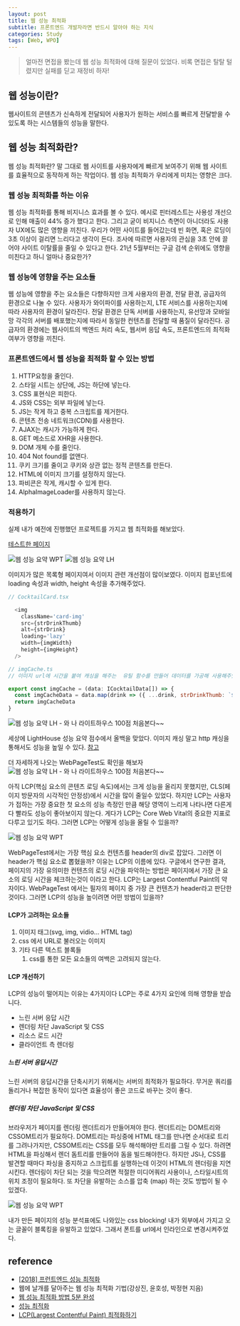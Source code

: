 ```yaml
---
layout: post
title: 웹 성능 최적화
subtitle: 프론트엔드 개발자라면 반드시 알아야 하는 지식
categories: Study
tags: [Web, WPO]
---
```


> 얼마전 면접을 봤는데 웹 성능 최적화에 대해 질문이 있었다. 비록 면접은 탈탈 털렸지만 실패를 딛고 재정비 하자!

## 웹 성능이란?

웹사이트의 콘텐츠가 신속하게 전달되어 사용자가 원하는 서비스를 빠르게 전달받을 수 있도록 하는 시스템들의 성능을 말한다.

## 웹 성능 최적화란?

웹 성능 최적화란? 말 그대로 웹 사이트를 사용자에게 빠르게 보여주기 위해 웹 사이트를 효율적으로 동작하게 하는 작업이다. 웹 성능 최적화가 우리에게 미치는 영향은 크다.

### 웹 성능 최적화를 하는 이유

웹 성능 최적화를 통해 비지니스 효과를 볼 수 있다. 예시로 핀터레스트는 사용성 개선으로 인해 매출이 44% 증가 했다고 한다.
그리고 굳이 비지니스 측면이 아니더라도 사용자 UX에도 많은 영향을 끼친다. 우리가 어떤 사이트를 들어갔는데 빈 화면, 혹은 로딩이 3초 이상이 걸리면 느리다고 생각이 든다. 조사에 따르면 사용자의 관심을 3초 안에 끌어야 사이트 이탈률을 줄일 수 있다고 한다. 21년 5월부터는 구글 검색 순위에도 영향을 미친다고 하니 얼마나 중요한가?

### 웹 성능에 영향을 주는 요소들

웹 성능에 영향을 주는 요소들은 다향하지만 크게 사용자의 환경, 전달 환경, 공급자의 환경으로 나눌 수 있다. 사용자가 와이파이를 사용하는지, LTE 서비스를 사용하는지에 따라 사용자의 환경이 달라진다. 전달 환경은 단독 서버를 사용하는지, 유선망과 모바일망 각각의 서버를 배포했는지에 따라서 동일한 컨텐츠를 전달할 때 품질이 달라진다. 공급자의 환경에는 웹사이트의 백엔드 처리 속도, 웹서버 응답 속도, 프론트엔드의 최적화 여부가 영향을 끼친다.

### 프론트엔드에서 웹 성능을 최적화 할 수 있는 방법

1. HTTP요청을 줄인다.
2. 스타일 시트는 상단에, JS는 하단에 넣는다.
3. CSS 표현식은 피한다.
4. JS와 CSS는 외부 파일에 넣는다.
5. JS는 작게 하고 중복 스크립트를 제거한다.
6. 콘텐츠 전송 네트워크(CDN)를 사용한다.
7. AJAX는 캐시가 가능하게 한다.
8. GET 메소드로 XHR을 사용한다.
9. DOM 개체 수를 줄인다.
10. 404 Not found를 없앤다.
11. 쿠키 크기를 줄이고 쿠키와 상관 없는 정적 콘텐츠를 만든다.
12. HTML에 이미지 크기를 설정하지 않는다.
13. 파비콘은 작게, 캐시할 수 있게 한다.
14. AlphaImageLoader를 사용하지 않는다.

### 적용하기

실제 내가 예전에 진행했던 프로젝트를 가지고 웹 최적화를 해보았다.

[테스트한 페이지](https://eunjin0212.github.io/React-CocktailRecipe/)

![웹 성능 요약 WPT](/assets/images/posts/wpo_test_01.png)
![웹 성능 요약 LH](/assets/images/posts/wpo_test_02.png)

이미지가 많은 목록형 페이지여서 이미지 관련 개선점이 많이보였다.
이미지 컴포넌트에 loading 속성과 width, height 속성을 추가해주었다.

```js
// CocktailCard.tsx

  <img 
    className='card-img' 
    src={strDrinkThumb}
    alt={strDrink}
    loading='lazy'
    width={imgWidth}
    height={imgHeight}
  />
```

```js
// imgCache.ts
// 이미지 url에 시간을 붙여 캐싱을 해주는  유틸 함수를 만들어 데이터를 가공해 사용해주었다.

export const imgCache = (data: ICocktailData[]) => {
  const imgCacheData = data.map(drink => ({ ...drink, strDrinkThumb: `${drink.strDrinkThumb}?${new Date().getTime()}` }))
  return imgCacheData
}
```

![웹 성능 요약 LH - 와 나 라이트하우스 100점 처음본다~~](/assets/images/posts/wpo_test_03.png)

세상에 LightHouse 성능 요약 점수에서 올백을 맞았다.
이미지 캐싱 말고 http 캐싱을 통해서도 성능을 높일 수 있다. [참고](https://developer.chrome.com/docs/lighthouse/performance/uses-long-cache-ttl/?utm_source=lighthouse&utm_medium=devtools#how-to-cache-static-resources-using-http-caching)

더 자세하게 나오는 WebPageTest도 확인을 해보자
![웹 성능 요약 LH - 와 나 라이트하우스 100점 처음본다~~](/assets/images/posts/wpo_test_04.png)

아직 LCP(핵심 요소의 콘텐츠 로딩 속도)에서는 크게 성능을 올리지 못했지만, CLS(페이지 방문자의 시각적인 안정성)에서 시간을 많이 줄일수 있었다.
하지만 LCP는 사용자가 접하는 가장 중요한 첫 요소의 성능 측정인 만큼 해당 영역이 느리게 나타나면 다른게 다 빨라도 성능이 좋아보이지 않는다. 게다가 LCP는 Core Web Vital의 중요한 지표로 다루고 있기도 하다.
그러면 LCP는 어떻게 성능을 올릴 수 있을까?

![웹 성능 요약 WPT](/assets/images/posts/wpo_test_05.png)

WebPageTest에서는 가장 핵심 요소 컨텐츠를 header의 div로 잡았다. 그러면 이 header가 핵심 요소로 뽑혔을까?
이유는 LCP의 이름에 있다. 구글에서 연구한 결과, 페이지의 가장 유의미한 컨텐츠의 로딩 시간을 파악하는 방법은 페이지에서 가장 큰 요소의 로딩 시간을 체크하는것이 이라고 한다.
LCP는 Largest Contentful Paint의 약자이다. WebPageTest 에서는 필자의 페이지 중 가장 큰 컨텐츠가 header라고 판단한 것이다.
그러면 LCP의 성능을 높이려면 어떤 방법이 있을까?

#### LCP가 고려하는 요소들

1. 이미지 태그(svg, img, vidio... HTML tag)
2. css 에서 URL로 불러오는 이미지
3. 기타 다른 텍스트 블록들
   1. css를 통한 모든 요소들의 여백은 고려되지 않는다.

#### LCP 개선하기

LCP의 성능이 떨어지는 이유는 4가지이다
LCP는 주로 4가지 요인에 의해 영향을 받습니다.

- 느린 서버 응답 시간
- 렌더링 차단 JavaScript 및 CSS
- 리소스 로드 시간
- 클라이언트 측 렌더링

##### 느린 서버 응답시간

느린 서버의 응답시간을 단축시키기 위해서는 서버의 최적화가 필요하다. 무거운 쿼리를 돌리거나 복잡한 동작이 있다면 효율성이 좋은 코드로 바꾸는 것이 좋다.

##### 렌더링 차단 JavaScript 및 CSS

브라우저가 페이지를 렌더링 렌더트리가 만들어져야 한다. 렌더트리는 DOM트리와 CSSOM트리가 필요하다. DOM트리는 파싱중에 HTML 태그를 만나면 순서대로 트리를 그려나가지만, CSSOM트리는 CSS를 모두 해석해야만 트리를 그릴 수 있다. 하려면 HTML을 파싱해서 렌더 돔트리를 만들어야 돔을 빌드해야한다. 하지만 JS나, CSS를 발견할 때마다 파싱을 중지하고 스크립트를 실행하는데 이것이 HTML의 렌더링을 지연시킨다. 렌더링이 차단 되는 것을 막으려면 적절한 미디어쿼리 사용이나, 스타일시트의 위치 조정이 필요하다. 또 차단을 유발하는 소스를 압축 (map) 하는 것도 방법이 될 수 있겠다.

![웹 성능 요약 WPT](/assets/images/posts/wpo_test_06.png)

내가 만든 페이지의 성능 분석표에도 나와있는 css blocking! 내가 외부에서 가지고 오는 글꼴이 블록킹을 유발하고 있었다. 그래서 폰트를 url에서 인라인으로 변경시켜주었다.

## reference

- [[2018] 프런트엔드 성능 최적화](https://youtu.be/G1IWq2blu8c)
- 웹에 날개를 달아주는 웹 성능 최적화 기법(강상진, 윤호성, 박정현 지음)
- [웹 성능 최적화 방법 5분 완성](https://velog.io/@hsecode/%EC%B5%9C%EC%A0%81%ED%99%94-%EC%9B%B9-%EC%84%B1%EB%8A%A5-%EC%B5%9C%EC%A0%81%ED%99%94-%EB%B0%A9%EB%B2%95-5%EB%B6%84-%EC%99%84%EC%84%B1)
- [성능 최적화](https://ui.toast.com/fe-guide/ko_PERFORMANCE)
- [LCP(Largest Contentful Paint) 최적화하기](https://ui.toast.com/posts/ko_202012101720)
